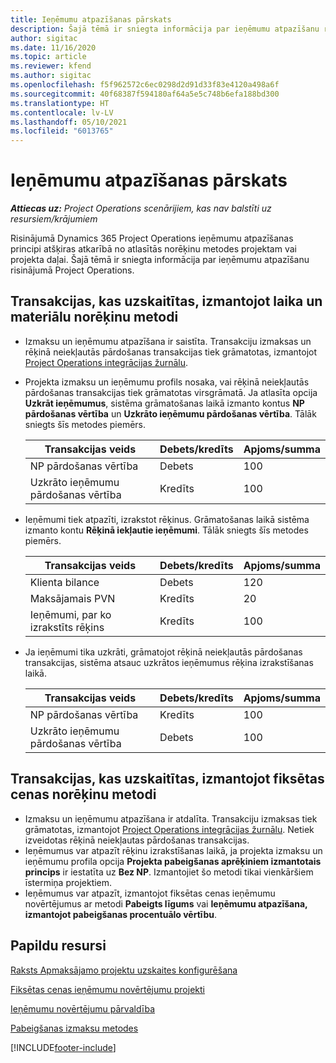 ```yaml
---
title: Ieņēmumu atpazīšanas pārskats
description: Šajā tēmā ir sniegta informācija par ieņēmumu atpazīšanu risinājumā Project Operations.
author: sigitac
ms.date: 11/16/2020
ms.topic: article
ms.reviewer: kfend
ms.author: sigitac
ms.openlocfilehash: f5f962572c6ec0298d2d91d33f83e4120a498a6f
ms.sourcegitcommit: 40f68387f594180af64a5e5c748b6efa188bd300
ms.translationtype: HT
ms.contentlocale: lv-LV
ms.lasthandoff: 05/10/2021
ms.locfileid: "6013765"
---
```

# <a name="revenue-recognition-overview"></a>Ieņēmumu atpazīšanas pārskats

_**Attiecas uz:** Project Operations scenārijiem, kas nav balstīti uz resursiem/krājumiem_

Risinājumā Dynamics 365 Project Operations ieņēmumu atpazīšanas principi atšķiras atkarībā no atlasītās norēķinu metodes projektam vai projekta daļai. Šajā tēmā ir sniegta informācija par ieņēmumu atpazīšanu risinājumā Project Operations.

## <a name="transactions-accounted-using-time-and-material-billing-method"></a>Transakcijas, kas uzskaitītas, izmantojot laika un materiālu norēķinu metodi

- Izmaksu un ieņēmumu atpazīšana ir saistīta. Transakciju izmaksas un rēķinā neiekļautās pārdošanas transakcijas tiek grāmatotas, izmantojot [Project Operations integrācijas žurnālu](../project-accounting/project-operations-integration-journal.md).
- Projekta izmaksu un ieņēmumu profils nosaka, vai rēķinā neiekļautās pārdošanas transakcijas tiek grāmatotas virsgrāmatā. Ja atlasīta opcija **Uzkrāt ieņēmumus**, sistēma grāmatošanas laikā izmanto kontus **NP pārdošanas vērtība** un **Uzkrāto ieņēmumu pārdošanas vērtība**. Tālāk sniegts šīs metodes piemērs.  

  | Transakcijas veids | Debets/kredīts | Apjoms/summa |
  | --- | --- | --- |
  | NP pārdošanas vērtība | Debets | 100 |
  | Uzkrāto ieņēmumu pārdošanas vērtība | Kredīts | 100 |

- Ieņēmumi tiek atpazīti, izrakstot rēķinus. Grāmatošanas laikā sistēma izmanto kontu **Rēķinā iekļautie ieņēmumi**. Tālāk sniegts šīs metodes piemērs.  

  | Transakcijas veids | Debets/kredīts | Apjoms/summa |
  | --- | --- | --- |
  | Klienta bilance | Debets | 120 |
  | Maksājamais PVN | Kredīts | 20 |
  | Ieņēmumi, par ko izrakstīts rēķins | Kredīts | 100 |

- Ja ieņēmumi tika uzkrāti, grāmatojot rēķinā neiekļautās pārdošanas transakcijas, sistēma atsauc uzkrātos ieņēmumus rēķina izrakstīšanas laikā.

  | Transakcijas veids | Debets/kredīts | Apjoms/summa |
  | --- | --- | --- |
  | NP pārdošanas vērtība | Kredīts | 100 |
  | Uzkrāto ieņēmumu pārdošanas vērtība | Debets | 100 |

## <a name="transactions-accounted-using-the-fixed-price-billing-method"></a>Transakcijas, kas uzskaitītas, izmantojot fiksētas cenas norēķinu metodi

- Izmaksu un ieņēmumu atpazīšana ir atdalīta. Transakciju izmaksas tiek grāmatotas, izmantojot [Project Operations integrācijas žurnālu](../project-accounting/project-operations-integration-journal.md). Netiek izveidotas rēķinā neiekļautas pārdošanas transakcijas.
- Ieņēmumus var atpazīt rēķinu izrakstīšanas laikā, ja projekta izmaksu un ieņēmumu profila opcija **Projekta pabeigšanas aprēķiniem izmantotais princips** ir iestatīta uz **Bez NP**. Izmantojiet šo metodi tikai vienkāršiem īstermiņa projektiem.
- Ieņēmumus var atpazīt, izmantojot fiksētas cenas ieņēmumu novērtējumus ar metodi **Pabeigts līgums** vai **Ieņēmumu atpazīšana, izmantojot pabeigšanas procentuālo vērtību**.

## <a name="additional-resources"></a>Papildu resursi
[Raksts Apmaksājamo projektu uzskaites konfigurēšana](../project-accounting/configure-accounting-billable-projects.md)

[Fiksētas cenas ieņēmumu novērtējumu projekti](rev-rec-percentage-completion-method.md)

[Ieņēmumu novērtējumu pārvaldība](rev-rec-completed-contract-method.md)

[Pabeigšanas izmaksu metodes](cost-complete-methods.md)


[!INCLUDE[footer-include](../includes/footer-banner.md)]